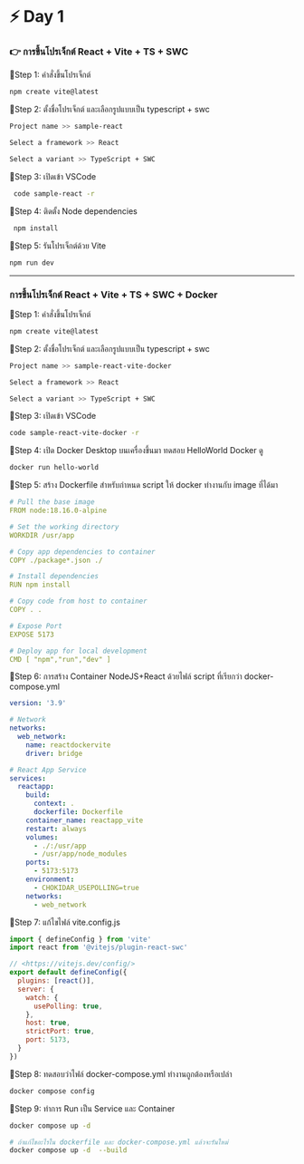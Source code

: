 
# ⚡ Day 1

### 👉 การขึ้นโปรเจ็กต์ React + Vite + TS + SWC

 🔸Step 1:  คำสั่งขึ้นโปรเจ็กต์

```bash
npm create vite@latest
```

 🔸Step 2: ตั้งชื่อโปรเจ็กต์ และเลือกรูปแบบเป็น typescript + swc

```bash
Project name >> sample-react

Select a framework >> React

Select a variant >> TypeScript + SWC
```

 🔸Step 3: เปิดเข้า VSCode

```bash
 code sample-react -r
```

 🔸Step 4: ติดตั้ง Node dependencies

```bash
 npm install
```

 🔸Step 5: รันโปรเจ็กต์ด้วย Vite

```bash
npm run dev
```

---

### การขึ้นโปรเจ็กต์ React + Vite + TS + SWC + Docker

 🔹Step 1:  คำสั่งขึ้นโปรเจ็กต์

```bash
npm create vite@latest
```

 🔹Step 2: ตั้งชื่อโปรเจ็กต์ และเลือกรูปแบบเป็น typescript + swc

```bash
Project name >> sample-react-vite-docker

Select a framework >> React

Select a variant >> TypeScript + SWC
```

 🔹Step 3: เปิดเข้า VSCode

```bash
code sample-react-vite-docker -r
```

 🔹Step 4: เปิด Docker Desktop บนเครื่องขึ้นมา ทดสอบ HelloWorld Docker ดู

```bash
docker run hello-world
```

 🔹Step 5: สร้าง Dockerfile สำหรับกำหนด script ให้ docker ทำงานกับ image ที่ได้มา

```yml
# Pull the base image
FROM node:18.16.0-alpine

# Set the working directory
WORKDIR /usr/app

# Copy app dependencies to container
COPY ./package*.json ./

# Install dependencies
RUN npm install

# Copy code from host to container
COPY . .

# Expose Port
EXPOSE 5173

# Deploy app for local development
CMD [ "npm","run","dev" ]
```

 🔹Step 6: การสร้าง Container NodeJS+React ด้วยไฟล์ script ที่เรียกว่า docker-compose.yml

```yml
version: '3.9'

# Network
networks:
  web_network:
    name: reactdockervite
    driver: bridge

# React App Service
services:
  reactapp:
    build:
      context: .
      dockerfile: Dockerfile
    container_name: reactapp_vite
    restart: always
    volumes:
      - ./:/usr/app
      - /usr/app/node_modules
    ports:
      - 5173:5173
    environment:
      - CHOKIDAR_USEPOLLING=true
    networks:
      - web_network
```

 🔹Step 7: แก้ไขไฟล์ vite.config.js

```js
import { defineConfig } from 'vite'
import react from '@vitejs/plugin-react-swc'

// <https://vitejs.dev/config/>
export default defineConfig({
  plugins: [react()],
  server: {
    watch: {
      usePolling: true,
    },
    host: true,
    strictPort: true,
    port: 5173,
  }
})
```

 🔹Step 8: ทดสอบว่าไฟล์ docker-compose.yml ทำงานถูกต้องหรือเปล่า

```bash
docker compose config
```

🔹Step 9: ทำการ Run เป็น Service และ Container

```bash
docker compose up -d

# ถ้าแก้ไขอะไรใน dockerfile และ docker-compose.yml แล้วจะรันใหม่
docker compose up -d  --build
```
